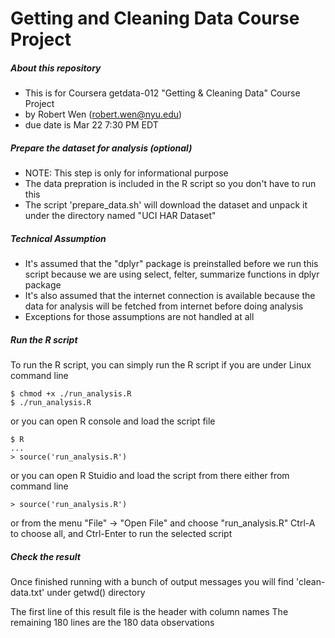 # Getting and Cleaning Data Course Project

##### About this repository
* This is for Coursera getdata-012 "Getting & Cleaning Data" Course Project
* by Robert Wen (robert.wen@nyu.edu)
* due date is Mar 22 7:30 PM EDT

##### Prepare the dataset for analysis (optional)
* NOTE: This step is only for informational purpose
* The data prepration is included in the R script so you don't have to run this
* The script 'prepare_data.sh' will download the dataset and unpack it under the directory named "UCI HAR Dataset"

##### Technical Assumption
* It's assumed that the "dplyr" package is preinstalled before we run this script because we are using select, felter, summarize functions in dplyr package
* It's also assumed that the internet connection is available because the data for analysis will be fetched from internet before doing analysis
* Exceptions for those assumptions are not handled at all

##### Run the R script
To run the R script, you can simply run the R script if you are under Linux command line
~~~
$ chmod +x ./run_analysis.R
$ ./run_analysis.R
~~~

or you can open R console and load the script file
~~~
$ R
...
> source('run_analysis.R')
~~~

or you can open R Stuidio and load the script from there
either from command line
~~~
> source('run_analysis.R')
~~~
or from the menu "File" -> "Open File" and choose "run_analysis.R"
Ctrl-A to choose all, and Ctrl-Enter to run the selected script

##### Check the result
Once finished running with a bunch of output messages
you will find 'clean-data.txt' under getwd() directory

The first line of this result file is the header with column names
The remaining 180 lines are the 180 data observations

